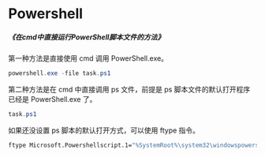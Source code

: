 # Powershell

##### <Link type="h5" to="https://mgear-file.oss-cn-shanghai.aliyuncs.com/%E5%9C%A8cmd%E4%B8%AD%E7%9B%B4%E6%8E%A5%E8%BF%90%E8%A1%8CPowerShell%E8%84%9A%E6%9C%AC%E6%96%87%E4%BB%B6%E7%9A%84%E6%96%B9%E6%B3%95_PowerShell_%E8%84%9A%E6%9C%AC%E4%B9%8B%E5%AE%B6.html" source="http://www.zzvips.com/article/80048.html" >《在cmd中直接运行PowerShell脚本文件的方法》</Link>

第一种方法是直接使用 cmd 调用 PowerShell.exe。

```powershell
powershell.exe -file task.ps1
```

第二种方法是在 cmd 中直接调用 ps 文件，前提是 ps 脚本文件的默认打开程序已经是 PowerShell.exe 了。

```powershell
task.ps1
```

如果还没设置 ps 脚本的默认打开方式，可以使用 ftype 指令。

```bash
ftype Microsoft.Powershellscript.1="%SystemRoot%\system32\windowspowershell\v1.0\powershell.exe" "%1"
```